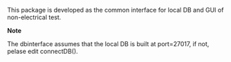 This package is developed as the common interface for local DB and GUI of
non-electrical test.

**Note**

The dbinterface assumes that the local DB is built at port=27017, if not, pelase
edit connectDB().
